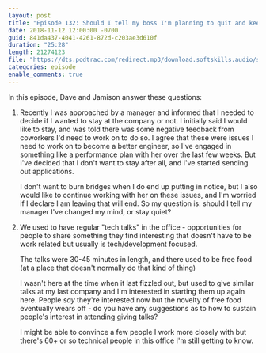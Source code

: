 ```yaml
---
layout: post
title: "Episode 132: Should I tell my boss I'm planning to quit and keeping tech talks going"
date: 2018-11-12 12:00:00 -0700
guid: 841da437-4041-4261-872d-c203ae3d610f
duration: "25:28"
length: 21274123
file: "https://dts.podtrac.com/redirect.mp3/download.softskills.audio/sse-132.mp3"
categories: episode
enable_comments: true
---
```


In this episode, Dave and Jamison answer these questions:

1. Recently I was approached by a manager and informed that I needed to decide if I wanted to stay at the company or not. I initially said I would like to stay, and was told there was some negative feedback from coworkers I'd need to work on to do so. I agree that these were issues I need to work on to become a better engineer, so I've engaged in something like a performance plan with her over the last few weeks. But I've decided that I don't want to stay after all, and I've started sending out applications.
   
   I don't want to burn bridges when I do end up putting in notice, but I also would like to continue working with her on these issues, and I'm worried if I declare I am leaving that will end. So my question is: should I tell my manager I've changed my mind, or stay quiet?


2. We used to have regular "tech talks" in the office - opportunities for people to share something they find interesting that doesn't have to be work related but usually is tech/development focused.
   
   The talks were 30-45 minutes in length, and there used to be free food (at a place that doesn't normally do that kind of thing)
   
   I wasn't here at the time when it last fizzled out, but used to give similar talks at my last company and I'm interested in starting them up again here. People *say* they're interested now but the novelty of free food eventually wears off - do you have any suggestions as to how to sustain people's interest in attending giving talks?
   
   I might be able to convince a few people I work more closely with but there's 60+ or so technical people in this office I'm still getting to know.
